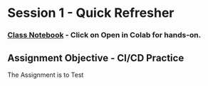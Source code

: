# Session 1 - Quick Refresher

### [Class Notebook](https://github.com/abdksyed/EPAi2/blob/main/Session01_Quick_Refresher/notebooks/Session%201%20-%20Quick%20Refresher.ipynb) - Click on **Open in Colab** for hands-on.

## Assignment Objective - CI/CD Practice

The Assignment is to Test 